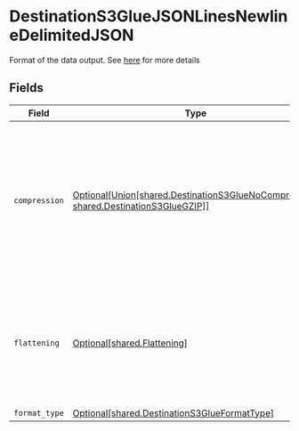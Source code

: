 # DestinationS3GlueJSONLinesNewlineDelimitedJSON

Format of the data output. See <a href="https://docs.airbyte.com/integrations/destinations/s3/#supported-output-schema">here</a> for more details


## Fields

| Field                                                                                                                                            | Type                                                                                                                                             | Required                                                                                                                                         | Description                                                                                                                                      |
| ------------------------------------------------------------------------------------------------------------------------------------------------ | ------------------------------------------------------------------------------------------------------------------------------------------------ | ------------------------------------------------------------------------------------------------------------------------------------------------ | ------------------------------------------------------------------------------------------------------------------------------------------------ |
| `compression`                                                                                                                                    | [Optional[Union[shared.DestinationS3GlueNoCompression, shared.DestinationS3GlueGZIP]]](../../models/shared/destinations3gluecompression.md)      | :heavy_minus_sign:                                                                                                                               | Whether the output files should be compressed. If compression is selected, the output filename will have an extra extension (GZIP: ".jsonl.gz"). |
| `flattening`                                                                                                                                     | [Optional[shared.Flattening]](../../models/shared/flattening.md)                                                                                 | :heavy_minus_sign:                                                                                                                               | Whether the input json data should be normalized (flattened) in the output JSON Lines. Please refer to docs for details.                         |
| `format_type`                                                                                                                                    | [Optional[shared.DestinationS3GlueFormatType]](../../models/shared/destinations3glueformattype.md)                                               | :heavy_minus_sign:                                                                                                                               | N/A                                                                                                                                              |